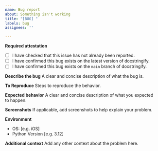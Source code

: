 ```yaml
---
name: Bug report
about: Something isn't working
title: "[BUG] "
labels: bug
assignees: ''

---
```


**Required attestation**
- [ ] I have checked that this issue has not already been reported.
- [ ] I have confirmed this bug exists on the latest version of docstringify.
- [ ] I have confirmed this bug exists on the `main` branch of docstringify.

**Describe the bug**
A clear and concise description of what the bug is.

**To Reproduce**
Steps to reproduce the behavior.

**Expected behavior**
A clear and concise description of what you expected to happen.

**Screenshots**
If applicable, add screenshots to help explain your problem.

**Environment**
- OS: [e.g. iOS]
- Python Version [e.g. 3.12]

**Additional context**
Add any other context about the problem here.
